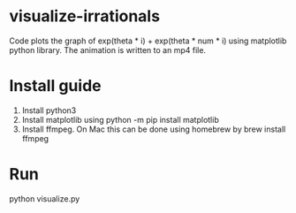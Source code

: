 # visualize-irrationals

Code plots the graph of exp(theta * i) + exp(theta * num * i) using matplotlib python library. The animation is written to an mp4 file.

# Install guide
1. Install python3
2. Install matplotlib using python -m pip install matplotlib
3. Install ffmpeg. On Mac this can be done using homebrew by brew install ffmpeg

# Run
python visualize.py